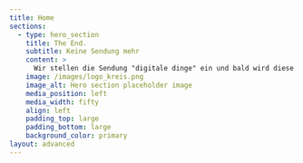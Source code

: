 ```yaml
---
title: Home
sections:
  - type: hero_section
    title: The End.
    subtitle: Keine Sendung mehr
    content: >
      Wir stellen die Sendung "digitale dinge" ein und bald wird diese Domain von einem neuen Besitzer genutzt. Vielen Dank an die Community für den langen Support. 
    image: /images/logo_kreis.png
    image_alt: Hero section placeholder image
    media_position: left
    media_width: fifty
    align: left
    padding_top: large
    padding_bottom: large
    background_color: primary
layout: advanced
---
```

